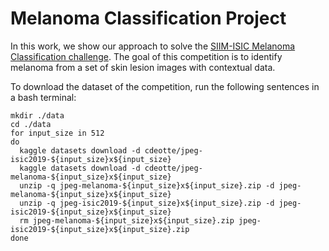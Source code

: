 # Melanoma Classification Project

In this work, we show our approach to solve the [SIIM-ISIC Melanoma Classification challenge](https://www.kaggle.com/c/siim-isic-melanoma-classification). The goal of this competition is to identify melanoma from a set of skin lesion images with contextual data.


To download the dataset of the competition, run the following sentences in a bash terminal:

```
mkdir ./data
cd ./data
for input_size in 512
do
  kaggle datasets download -d cdeotte/jpeg-isic2019-${input_size}x${input_size}
  kaggle datasets download -d cdeotte/jpeg-melanoma-${input_size}x${input_size}
  unzip -q jpeg-melanoma-${input_size}x${input_size}.zip -d jpeg-melanoma-${input_size}x${input_size}
  unzip -q jpeg-isic2019-${input_size}x${input_size}.zip -d jpeg-isic2019-${input_size}x${input_size}
  rm jpeg-melanoma-${input_size}x${input_size}.zip jpeg-isic2019-${input_size}x${input_size}.zip
done
```
